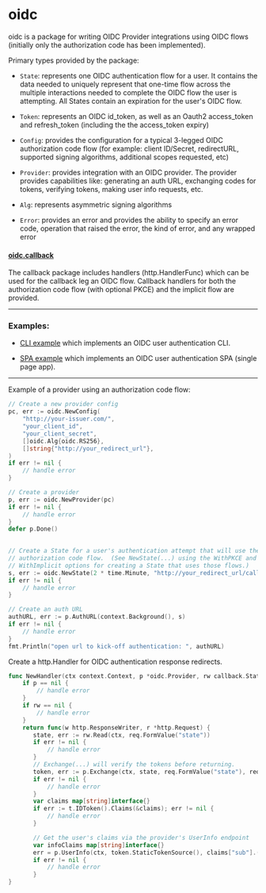 # oidc

oidc is a package for writing OIDC Provider integrations using OIDC flows
(initially only the authorization code has been implemented).  

Primary types provided by the package:

* `State`: represents one OIDC authentication flow for a user.  It contains the
  data needed to uniquely represent that one-time flow across the multiple
  interactions needed to complete the OIDC flow the user is attempting.  All
  States contain an expiration for the user's OIDC flow.

* `Token`: represents an OIDC id_token, as well as an Oauth2 access_token and
  refresh_token (including the the access_token expiry)

* `Config`: provides the configuration for a typical 3-legged OIDC
  authorization code flow (for example: client ID/Secret, redirectURL, supported
  signing algorithms, additional scopes requested, etc)

* `Provider`: provides integration with an OIDC provider. 
  The provider provides capabilities like: generating an auth URL, exchanging
  codes for tokens, verifying tokens, making user info requests, etc.

* `Alg`: represents asymmetric signing algorithms

* `Error`: provides an error and provides the ability to specify an error code,
  operation that raised the error, the kind of error, and any wrapped error

#### [oidc.callback](callback/)
 
The callback package includes handlers (http.HandlerFunc) which can be used
for the callback leg an OIDC flow. Callback handlers for both the authorization
code flow (with optional PKCE) and the implicit flow are provided.

<hr>

### Examples:

* [CLI example](examples/cli/) which implements an OIDC
  user authentication CLI.  

* [SPA example](examples/spa) which implements an OIDC user
  authentication SPA (single page app). 

<hr>

Example of a provider using an authorization code flow:

```go
// Create a new provider config
pc, err := oidc.NewConfig(
    "http://your-issuer.com/",
    "your_client_id",
    "your_client_secret",
    []oidc.Alg{oidc.RS256},
    []string{"http://your_redirect_url"},
)
if err != nil {
    // handle error
}

// Create a provider
p, err := oidc.NewProvider(pc)
if err != nil {
    // handle error
}
defer p.Done()

	
// Create a State for a user's authentication attempt that will use the
// authorization code flow.  (See NewState(...) using the WithPKCE and
// WithImplicit options for creating a State that uses those flows.)	
s, err := oidc.NewState(2 * time.Minute, "http://your_redirect_url/callback")
if err != nil {
    // handle error
}

// Create an auth URL
authURL, err := p.AuthURL(context.Background(), s)
if err != nil {
    // handle error
}
fmt.Println("open url to kick-off authentication: ", authURL)
```

Create a http.Handler for OIDC authentication response redirects.

```go
func NewHandler(ctx context.Context, p *oidc.Provider, rw callback.StateReader) (http.HandlerFunc, error)
    if p == nil { 
        // handle error
    }
    if rw == nil {
        // handle error
    }
    return func(w http.ResponseWriter, r *http.Request) {
       state, err := rw.Read(ctx, req.FormValue("state"))
       if err != nil {
           // handle error
       }
       // Exchange(...) will verify the tokens before returning. 
       token, err := p.Exchange(ctx, state, req.FormValue("state"), req.FormValue("code"))
       if err != nil {
           // handle error
       }
       var claims map[string]interface{}
       if err := t.IDToken().Claims(&claims); err != nil {
           // handle error
       }

       // Get the user's claims via the provider's UserInfo endpoint
       var infoClaims map[string]interface{}
       err = p.UserInfo(ctx, token.StaticTokenSource(), claims["sub"].(string), &infoClaims)
       if err != nil {
           // handle error
       }
}
```
  
 
